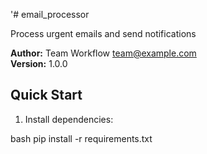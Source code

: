 '# email_processor

Process urgent emails and send notifications

**Author:** Team Workflow <team@example.com>  
**Version:** 1.0.0

## Quick Start

1. Install dependencies:
   
bash
   pip install -r requirements.txt